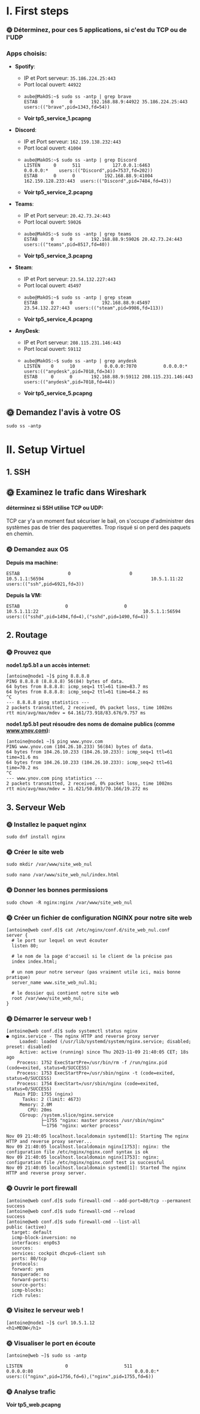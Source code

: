# I. First steps

### 🌞 Déterminez, pour ces 5 applications, si c'est du TCP ou de l'UDP
### Apps choisis:
- **Spotify**:
  - IP et Port serveur: `35.186.224.25:443`
  - Port local ouvert: `44922`
  - ```
    aube@MakOS:~$ sudo ss -antp | grep brave                                                        
    ESTAB     0      0       192.168.88.9:44922 35.186.224.25:443  users:(("brave",pid=1343,fd=54)) 
    ```
  - **Voir tp5_service_1.pcapng**
  
- **Discord**:
  - IP et Port serveur: `162.159.138.232:443`
  - Port local ouvert: `41004`
  - ```
    aube@MakOS:~$ sudo ss -antp | grep Discord
    LISTEN     0      511            127.0.0.1:6463          0.0.0.0:*    users:(("Discord",pid=7537,fd=202))                                                                                                                                
    ESTAB      0      0           192.168.88.9:41004 162.159.128.233:443  users:(("Discord",pid=7484,fd=43))                                                                
    ```
  - **Voir tp5_service_2.pcapng**
- **Teams**:
  - IP et Port serveur: `20.42.73.24:443`
  - Port local ouvert: `59026`
  - ```
    aube@MakOS:~$ sudo ss -antp | grep teams
    ESTAB     0      0       192.168.88.9:59026 20.42.73.24:443  users:(("teams",pid=8517,fd=40))                                                               
    ```
  - **Voir tp5_service_3.pcapng**
- **Steam**:
  - IP et Port serveur: `23.54.132.227:443`
  - Port local ouvert: `45497`
  - ```
    aube@MakOS:~$ sudo ss -antp | grep steam
    ESTAB     0      0           192.168.88.9:45497  23.54.132.227:443  users:(("steam",pid=9986,fd=113))                                                           
    ```
  - **Voir tp5_service_4.pcapng**
- **AnyDesk**:
  - IP et Port serveur: `208.115.231.146:443`
  - Port local ouvert: `59112`
  - ```
    aube@MakOS:~$ sudo ss -antp | grep anydesk
    LISTEN    0      10           0.0.0.0:7070          0.0.0.0:*    users:(("anydesk",pid=7018,fd=34))                                                                                                                                 
    ESTAB     0      0       192.168.88.9:59112 208.115.231.146:443  users:(("anydesk",pid=7018,fd=44)) 
    ```
  - **Voir tp5_service_5.pcapng**

## 🌞 Demandez l'avis à votre OS
`sudo ss -antp`



# II. Setup Virtuel
## 1. SSH
## 🌞 Examinez le trafic dans Wireshark
#### déterminez si SSH utilise TCP ou UDP:
TCP car y'a un moment faut sécuriser le bail, on s'occupe d'administrer des systèmes pas de trier des paquerettes. Trop risqué si on perd des paquets en chemin.
### 🌞 Demandez aux OS
**Depuis ma machine:**

`ESTAB                  0                      0                                             10.5.1.1:56594                                        10.5.1.11:22                    users:(("ssh",pid=6921,fd=3))                             `

**Depuis la VM:**

`ESTAB                 0                     0                                        10.5.1.11:22                                       10.5.1.1:56594                 users:(("sshd",pid=1494,fd=4),("sshd",pid=1490,fd=4))                `

## 2. Routage
### 🌞 Prouvez que

**node1.tp5.b1 a un accès internet:**
```
[antoine@node1 ~]$ ping 8.8.8.8
PING 8.8.8.8 (8.8.8.8) 56(84) bytes of data.
64 bytes from 8.8.8.8: icmp_seq=1 ttl=61 time=83.7 ms
64 bytes from 8.8.8.8: icmp_seq=2 ttl=61 time=64.2 ms
^C
--- 8.8.8.8 ping statistics ---
2 packets transmitted, 2 received, 0% packet loss, time 1002ms
rtt min/avg/max/mdev = 64.161/73.918/83.676/9.757 ms
```

**node1.tp5.b1 peut résoudre des noms de domaine publics (comme www.ynov.com):**
```
[antoine@node1 ~]$ ping www.ynov.com
PING www.ynov.com (104.26.10.233) 56(84) bytes of data.
64 bytes from 104.26.10.233 (104.26.10.233): icmp_seq=1 ttl=61 time=31.6 ms
64 bytes from 104.26.10.233 (104.26.10.233): icmp_seq=2 ttl=61 time=70.2 ms
^C
--- www.ynov.com ping statistics ---
2 packets transmitted, 2 received, 0% packet loss, time 1002ms
rtt min/avg/max/mdev = 31.621/50.893/70.166/19.272 ms
```

## 3. Serveur Web

### 🌞 Installez le paquet nginx

`sudo dnf install nginx`

### 🌞 Créer le site web
`sudo mkdir /var/www/site_web_nul`

`sudo nano /var/www/site_web_nul/index.html`

### 🌞 Donner les bonnes permissions

`sudo chown -R nginx:nginx /var/www/site_web_nul`

### 🌞 Créer un fichier de configuration NGINX pour notre site web
```
[antoine@web conf.d]$ cat /etc/nginx/conf.d/site_web_nul.conf 
server {
  # le port sur lequel on veut écouter
  listen 80;

  # le nom de la page d'accueil si le client de la précise pas
  index index.html;

  # un nom pour notre serveur (pas vraiment utile ici, mais bonne pratique)
  server_name www.site_web_nul.b1;

  # le dossier qui contient notre site web
  root /var/www/site_web_nul;
}
```

### 🌞 Démarrer le serveur web !
```
[antoine@web conf.d]$ sudo systemctl status nginx
● nginx.service - The nginx HTTP and reverse proxy server
     Loaded: loaded (/usr/lib/systemd/system/nginx.service; disabled; preset: disabled)
     Active: active (running) since Thu 2023-11-09 21:40:05 CET; 18s ago
    Process: 1752 ExecStartPre=/usr/bin/rm -f /run/nginx.pid (code=exited, status=0/SUCCESS)
    Process: 1753 ExecStartPre=/usr/sbin/nginx -t (code=exited, status=0/SUCCESS)
    Process: 1754 ExecStart=/usr/sbin/nginx (code=exited, status=0/SUCCESS)
   Main PID: 1755 (nginx)
      Tasks: 2 (limit: 4673)
     Memory: 2.0M
        CPU: 20ms
     CGroup: /system.slice/nginx.service
             ├─1755 "nginx: master process /usr/sbin/nginx"
             └─1756 "nginx: worker process"

Nov 09 21:40:05 localhost.localdomain systemd[1]: Starting The nginx HTTP and reverse proxy server...
Nov 09 21:40:05 localhost.localdomain nginx[1753]: nginx: the configuration file /etc/nginx/nginx.conf syntax is ok
Nov 09 21:40:05 localhost.localdomain nginx[1753]: nginx: configuration file /etc/nginx/nginx.conf test is successful
Nov 09 21:40:05 localhost.localdomain systemd[1]: Started The nginx HTTP and reverse proxy server.
```

### 🌞 Ouvrir le port firewall
```
[antoine@web conf.d]$ sudo firewall-cmd --add-port=80/tcp --permanent
success
[antoine@web conf.d]$ sudo firewall-cmd --reload
success
[antoine@web conf.d]$ sudo firewall-cmd --list-all
public (active)
  target: default
  icmp-block-inversion: no
  interfaces: enp0s3
  sources: 
  services: cockpit dhcpv6-client ssh
  ports: 80/tcp
  protocols: 
  forward: yes
  masquerade: no
  forward-ports: 
  source-ports: 
  icmp-blocks: 
  rich rules: 
```

### 🌞 Visitez le serveur web !
```
[antoine@node1 ~]$ curl 10.5.1.12
<h1>MEOW</h1>
```

### 🌞 Visualiser le port en écoute
`[antoine@web ~]$ sudo ss -antp`

`LISTEN                0                     511                                        0.0.0.0:80                                      0.0.0.0:*                     users:(("nginx",pid=1756,fd=6),("nginx",pid=1755,fd=6))                `

### 🌞 Analyse trafic
**Voir tp5_web.pcapng**